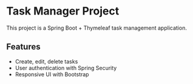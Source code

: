# Task Manager Project

This project is a Spring Boot + Thymeleaf task management application.

## Features
- Create, edit, delete tasks
- User authentication with Spring Security
- Responsive UI with Bootstrap
